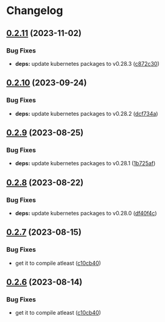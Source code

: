 # Changelog

## [0.2.11](https://github.com/Jmainguy/k8sCapcity/compare/v0.2.10...v0.2.11) (2023-11-02)


### Bug Fixes

* **deps:** update kubernetes packages to v0.28.3 ([c872c30](https://github.com/Jmainguy/k8sCapcity/commit/c872c3001fc405549a0f80201c27c46c33ee0590))

## [0.2.10](https://github.com/Jmainguy/k8sCapcity/compare/v0.2.9...v0.2.10) (2023-09-24)


### Bug Fixes

* **deps:** update kubernetes packages to v0.28.2 ([dcf734a](https://github.com/Jmainguy/k8sCapcity/commit/dcf734afbf4af3d4520512f374e5e01e468bbdc8))

## [0.2.9](https://github.com/Jmainguy/k8sCapcity/compare/v0.2.8...v0.2.9) (2023-08-25)


### Bug Fixes

* **deps:** update kubernetes packages to v0.28.1 ([1b725af](https://github.com/Jmainguy/k8sCapcity/commit/1b725af6e71eb83029ab208471bae2382231bf57))

## [0.2.8](https://github.com/Jmainguy/k8sCapcity/compare/v0.2.7...v0.2.8) (2023-08-22)


### Bug Fixes

* **deps:** update kubernetes packages to v0.28.0 ([df40f4c](https://github.com/Jmainguy/k8sCapcity/commit/df40f4c73adb7d4c04dec710492068c4a3c87dd7))

## [0.2.7](https://github.com/Jmainguy/k8sCapcity/compare/v0.2.6...v0.2.7) (2023-08-15)


### Bug Fixes

* get it to compile atleast ([c10cb40](https://github.com/Jmainguy/k8sCapcity/commit/c10cb407024a6eca29500bd5d7c495cc7efdbf04))

## [0.2.6](https://github.com/Jmainguy/k8sCapcity/compare/v0.2.5...v0.2.6) (2023-08-14)


### Bug Fixes

* get it to compile atleast ([c10cb40](https://github.com/Jmainguy/k8sCapcity/commit/c10cb407024a6eca29500bd5d7c495cc7efdbf04))
